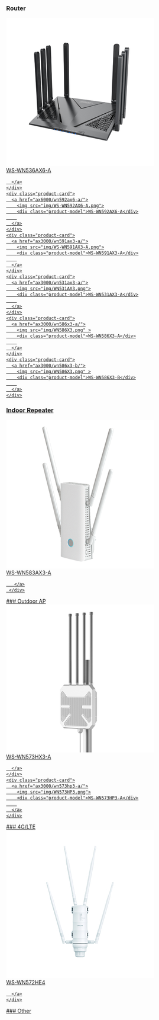 ### Router

<div class="product-row">
  <div class="product-row-box">
    <div class="product-card">
      <a href="ax6000/wn536ax6-a/">
        <img src="img/wn536ax6.png">
        <div class="product-model">WS-WN536AX6-A</div>
        
      </a>
    </div>
    <div class="product-card">
      <a href="ax6000/wn592ax6-a/">
        <img src="img/WS-WN592AX6-A.png">
        <div class="product-model">WS-WN592AX6-A</div>
        
      </a>
    </div>
    <div class="product-card">
      <a href="ax3000/wn591ax3-a/">
        <img src="img/WS-WN591AX3-A.png">
        <div class="product-model">WS-WN591AX3-A</div>
        
      </a>
    </div>
    <div class="product-card">
      <a href="ax3000/wn531ax3-a/">
        <img src="img/WN531AX3.png">
        <div class="product-model">WS-WN531AX3-A</div>
        
      </a>
    </div>
	<div class="product-card">
      <a href="ax3000/wn586x3-a/">
        <img src="img/WN586X3.png" >
        <div class="product-model">WS-WN586X3-A</div>
        
      </a>
    </div>
    <div class="product-card">
      <a href="ax3000/wn586x3-b/">
        <img src="img/WN586X3.png" >
        <div class="product-model">WS-WN586X3-B</div>
        
      </a>
    </div>

  </div>
</div>


### Indoor Repeater
<div class="product-row">
  <div class="product-row-box">
     <div class="product-card">
       <a href="ax3000/wn583ax3-a/">
         <img src="img/WN583AX3.png">
         <div class="product-model">WS-WN583AX3-A</div>
         
       </a>
     </div>
  </div>
</div>
### Outdoor AP
<div class="product-row">
  <div class="product-row-box">
    <div class="product-card">
      <a href="ax3000/wn573hx3-a/">
        <img src="img/WN573HX1.png">
        <div class="product-model">WS-WN573HX3-A</div>
        
      </a>
    </div>
    <div class="product-card">
      <a href="ax3000/wn573hp3-a/">
        <img src="img/WN573HP3.png">
        <div class="product-model">WS-WN573HP3-A</div>
        
      </a>
    </div>
  </div>
</div>
### 4G/LTE
<div class="product-row">
  <div class="product-row-box">
    <div class="product-card">
      <a href="ac1200/wn572he4/">
        <img src="img/572HE4.jpg">
        <div class="product-model">WS-WN572HE4</div>
        
      </a>
    </div>
 
  </div>
</div>
<!-- ### Cellular Router 
-->
<!--<div class="product-row"> 
  <div class="product-row-box">
     <div class="product-card">
       <a href="ax3000/wnf100x3nr-a/">
         <img src="img/WS-WNF100X3NR-A.png">
         <div class="product-model">WS-WNF100X3NR-A</div>
         
       </a>
     </div>
  </div>
</div>
--> 
### Other
